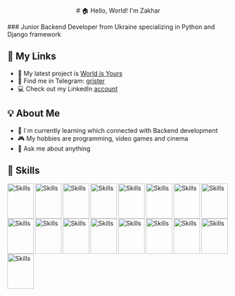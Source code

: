 
<p align="center"># 🏠 Hello, World! I'm Zakhar</p>
### Junior Backend Developer from Ukraine specializing in Python and Django framework


## 📲 My Links

- 🎨 My latest project is [World is Yours](https://github.com/MargoKis/world-is-yours)
- 📧 Find me in Telegram: [grister](https://t.me/lewiscarroll)
- 💻 Check out my LinkedIn [account](www.linkedin.com/in/grister)

## 💡 About Me

- 📖 I`m currently learning which connected with Backend development
- 🎮 My hobbies are programming, video games and cinema
- 💬 Ask me about anything


## 🔨 Skills
 
<img src="https://cdn.jsdelivr.net/gh/devicons/devicon/icons/html5/html5-original.svg" alt="Skills" align="left" width="60" height="80"/>  
<img src="https://cdn.jsdelivr.net/gh/devicons/devicon/icons/css3/css3-original.svg" alt="Skills" align="left" width="60" height="80"/>  
<img src="https://cdn.jsdelivr.net/gh/devicons/devicon/icons/flask/flask-original.svg" alt="Skills" align="left" width="60" height="80"/>  
<img src="https://cdn.jsdelivr.net/gh/devicons/devicon/icons/sqlalchemy/sqlalchemy-original.svg" alt="Skills" align="left" width="60" height="80"/>  
<img src="https://cdn.jsdelivr.net/gh/devicons/devicon/icons/mysql/mysql-original.svg" alt="Skills" align="left" width="60" height="80"/>  
<img src="https://cdn.jsdelivr.net/gh/devicons/devicon/icons/postgresql/postgresql-original.svg" alt="Skills" align="left" width="60" height="80"/>  
<img src="https://cdn.jsdelivr.net/gh/devicons/devicon/icons/redis/redis-original.svg" alt="Skills" align="left" width="60" height="80"/>  
<img src="https://cdn.jsdelivr.net/gh/devicons/devicon/icons/mongodb/mongodb-original.svg" alt="Skills" align="left" width="60" height="80"/>  
<img src="https://cdn.jsdelivr.net/gh/devicons/devicon/icons/sqlite/sqlite-original.svg" alt="Skills" align="left" width="60" height="80"/>  
<img src="https://cdn.jsdelivr.net/gh/devicons/devicon/icons/pycharm/pycharm-original.svg" alt="Skills" align="left" width="60" height="80"/>  
<img src="https://cdn.jsdelivr.net/gh/devicons/devicon/icons/python/python-original.svg" alt="Skills" align="left" width="60" height="80"/>  
<img src="https://cdn.jsdelivr.net/gh/devicons/devicon/icons/github/github-original.svg" alt="Skills" align="left" width="60" height="80"/>  
<img src="https://cdn.jsdelivr.net/gh/devicons/devicon/icons/django/django-plain.svg" alt="Skills" align="left" width="60" height="80"/>  
<img src="https://cdn.jsdelivr.net/gh/devicons/devicon/icons/docker/docker-original.svg" alt="Skills" align="left" width="60" height="80"/>  
<img src="https://cdn.jsdelivr.net/gh/devicons/devicon/icons/pytest/pytest-original.svg" alt="Skills" align="left" width="60" height="80"/>  
<img src="https://cdn.jsdelivr.net/gh/devicons/devicon/icons/vscode/vscode-original.svg" alt="Skills" align="left" width="60" height="80"/>  
<img src="https://cdn.jsdelivr.net/gh/devicons/devicon/icons/jetbrains/jetbrains-original.svg" alt="Skills" align="left" width="60" height="80"/> 

<br><br><br>



